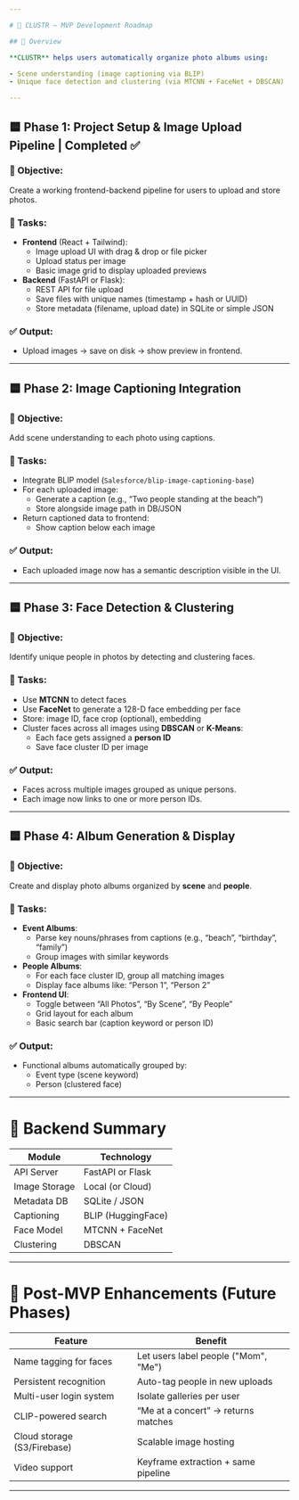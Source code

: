 ```yaml
---

# 🧭 CLUSTR – MVP Development Roadmap

## 🧩 Overview

**CLUSTR** helps users automatically organize photo albums using:

- Scene understanding (image captioning via BLIP)
- Unique face detection and clustering (via MTCNN + FaceNet + DBSCAN)

---
```


## 🟦 **Phase 1: Project Setup & Image Upload Pipeline | Completed ✅**

### 🔹 Objective:

Create a working frontend-backend pipeline for users to upload and store photos.

### 🔧 Tasks:

- **Frontend** (React + Tailwind):
    - Image upload UI with drag & drop or file picker
    - Upload status per image
    - Basic image grid to display uploaded previews
- **Backend** (FastAPI or Flask):
    - REST API for file upload
    - Save files with unique names (timestamp + hash or UUID)
    - Store metadata (filename, upload date) in SQLite or simple JSON

### ✅ Output:

- Upload images → save on disk → show preview in frontend.

---

## 🟦 **Phase 2: Image Captioning Integration**

### 🔹 Objective:

Add scene understanding to each photo using captions.

### 🔧 Tasks:

- Integrate BLIP model (`Salesforce/blip-image-captioning-base`)
- For each uploaded image:
    - Generate a caption (e.g., “Two people standing at the beach”)
    - Store alongside image path in DB/JSON
- Return captioned data to frontend:
    - Show caption below each image

### ✅ Output:

- Each uploaded image now has a semantic description visible in the UI.

---

## 🟦 **Phase 3: Face Detection & Clustering**

### 🔹 Objective:

Identify unique people in photos by detecting and clustering faces.

### 🔧 Tasks:

- Use **MTCNN** to detect faces
- Use **FaceNet** to generate a 128-D face embedding per face
- Store: image ID, face crop (optional), embedding
- Cluster faces across all images using **DBSCAN** or **K-Means**:
    - Each face gets assigned a **person ID**
    - Save face cluster ID per image

### ✅ Output:

- Faces across multiple images grouped as unique persons.
- Each image now links to one or more person IDs.

---

## 🟦 **Phase 4: Album Generation & Display**

### 🔹 Objective:

Create and display photo albums organized by **scene** and **people**.

### 🔧 Tasks:

- **Event Albums**:
    - Parse key nouns/phrases from captions (e.g., “beach”, “birthday”, “family”)
    - Group images with similar keywords
- **People Albums**:
    - For each face cluster ID, group all matching images
    - Display face albums like: “Person 1”, “Person 2”
- **Frontend UI**:
    - Toggle between “All Photos”, “By Scene”, “By People”
    - Grid layout for each album
    - Basic search bar (caption keyword or person ID)

### ✅ Output:

- Functional albums automatically grouped by:
    - Event type (scene keyword)
    - Person (clustered face)

---

# 🧱 Backend Summary

| Module | Technology |
| --- | --- |
| API Server | FastAPI or Flask |
| Image Storage | Local (or Cloud) |
| Metadata DB | SQLite / JSON |
| Captioning | BLIP (HuggingFace) |
| Face Model | MTCNN + FaceNet |
| Clustering | DBSCAN |

---

# 🌿 Post-MVP Enhancements (Future Phases)

| Feature | Benefit |
| --- | --- |
| Name tagging for faces | Let users label people ("Mom", "Me") |
| Persistent recognition | Auto-tag people in new uploads |
| Multi-user login system | Isolate galleries per user |
| CLIP-powered search | “Me at a concert” → returns matches |
| Cloud storage (S3/Firebase) | Scalable image hosting |
| Video support | Keyframe extraction + same pipeline |

---

